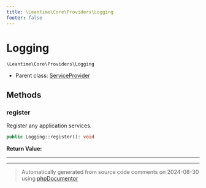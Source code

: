 ```yaml
---
title: \Leantime\Core\Providers\Logging
footer: false
---
```


# Logging




`\Leantime\Core\Providers\Logging`

* Parent class: [ServiceProvider](../../../../classes.md)



## Methods

### register

Register any application services.

```php
public Logging::register(): void
```









**Return Value:**





---


---
> Automatically generated from source code comments on 2024-08-30 using [phpDocumentor](http://www.phpdoc.org/)
